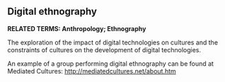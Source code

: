 ## Digital ethnography

**RELATED TERMS: Anthropology; Ethnography**


The exploration of the impact of digital technologies on cultures and the constraints of cultures on the development of digital technologies. 

An example of a group performing digital ethnography can be found at Mediated Cultures:  http://mediatedcultures.net/about.htm

